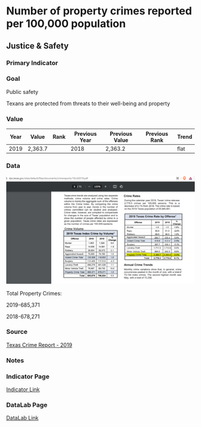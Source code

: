 # Number of property crimes reported per 100,000 population

## Justice & Safety

### Primary Indicator

### **Goal**

Public safety

Texans are protected from threats to their well-being and property

### Value

| Year |  Value      | Rank     | Previous Year   | Previous Value | Previous Rank | Trend | 
| ----------- | ----------- | ----------- | ----------- | ----------- | ----------- | -----------|
|    2019     |   2,363.7   |             |     2018    |    2,363.2  |             |     flat   |

### Data

![img](./propertycrime.PNG)

Total Property Crimes:

2019-685,371 

2018-678,271


### Source

[Texas Crime Report - 2019](https://www.dps.texas.gov/sites/default/files/documents/crimereports/19/cit2019.pdf)

### Notes



### Indicator Page

[Indicator Link](https://indicators.texas2036.org/indicator/87)

### DataLab Page

[DataLab Link](https://datalab.texas2036.org/dbkqjpe/texas-crime-rate-by-offense-crime-index-by-volume?accesskey=bqthjxg)